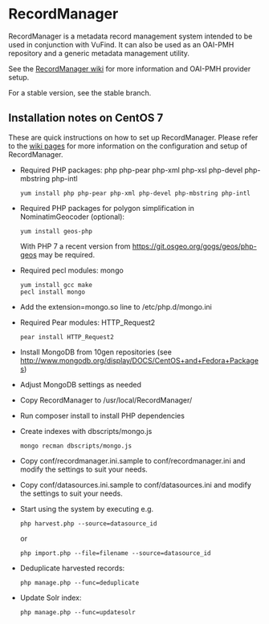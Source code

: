 # RecordManager

RecordManager is a metadata record management system intended to be used in conjunction with VuFind. It can also be used as an OAI-PMH repository and a generic metadata management utility. 

See the [RecordManager wiki](https://github.com/NatLibFi/RecordManager/wiki) for more information and OAI-PMH provider setup.

For a stable version, see the stable branch.

## Installation notes on CentOS 7

These are quick instructions on how to set up RecordManager. Please refer to the [wiki pages](https://github.com/NatLibFi/RecordManager/wiki) for more information on the configuration and setup of RecordManager.

- Required PHP packages: php php-pear php-xml php-xsl php-devel php-mbstring php-intl

      yum install php php-pear php-xml php-devel php-mbstring php-intl

- Required PHP packages for polygon simplification in NominatimGeocoder (optional):

      yum install geos-php

  With PHP 7 a recent version from https://git.osgeo.org/gogs/geos/php-geos may be 
  required. 

- Required pecl modules: mongo

      yum install gcc make
      pecl install mongo
    
- Add the extension=mongo.so line to /etc/php.d/mongo.ini

- Required Pear modules: HTTP_Request2

      pear install HTTP_Request2

- Install MongoDB from 10gen repositories (see http://www.mongodb.org/display/DOCS/CentOS+and+Fedora+Packages)

- Adjust MongoDB settings as needed

- Copy RecordManager to /usr/local/RecordManager/

- Run composer install to install PHP dependencies

- Create indexes with dbscripts/mongo.js

      mongo recman dbscripts/mongo.js

- Copy conf/recordmanager.ini.sample to conf/recordmanager.ini and modify the settings to suit your needs.

- Copy conf/datasources.ini.sample to conf/datasources.ini and modify the settings to suit your needs.

- Start using the system by executing e.g. 

      php harvest.php --source=datasource_id

  or 

      php import.php --file=filename --source=datasource_id

- Deduplicate harvested records:

      php manage.php --func=deduplicate

- Update Solr index:

      php manage.php --func=updatesolr
